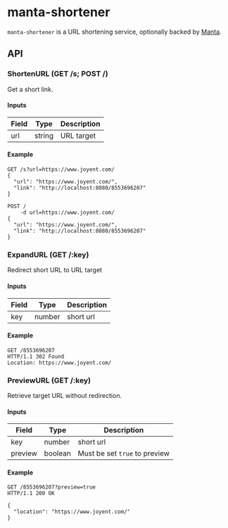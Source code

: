# manta-shortener

`manta-shortener` is a URL shortening service, optionally backed by [Manta][manta].

[manta]: https://github.com/joyent/manta

## API

### ShortenURL (GET /s; POST /)

Get a short link.

#### Inputs

| Field | Type   | Description |
| ----- | ------ | ----------- |
| url   | string | URL target  |

#### Example

    GET /s?url=https://www.joyent.com/
    {
      "url": "https://www.joyent.com/",
      "link": "http://localhost:8080/8553696207"
    }

<!-- -->

    POST /
        -d url=https://www.joyent.com/
    {
      "url": "https://www.joyent.com/",
      "link": "http://localhost:8080/8553696207"
    }

### ExpandURL (GET /:key)

Redirect short URL to URL target

#### Inputs

| Field | Type   | Description |
| ----- | ------ | ----------- |
| key   | number | short url   |

#### Example

    GET /8553696207
    HTTP/1.1 302 Found
    Location: https://www.joyent.com/

### PreviewURL (GET /:key)

Retrieve target URL without redirection.

#### Inputs

| Field   | Type    | Description                   |
| ------- | ------- | -----------                   |
| key     | number  | short url                     |
| preview | boolean | Must be set `true` to preview |

#### Example

    GET /8553696207?preview=true
    HTTP/1.1 200 OK
    
    {
      "location": "https://www.joyent.com/"
    }
